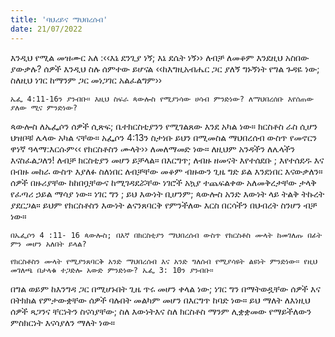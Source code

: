 ```yaml
---
title: 'ባህሪይና ማህበረሰብ'
date: 21/07/2022
---
```


እንዲህ የሚል መዝሙር አለ :‹‹እኔ ደንጊያ ነኝ; እኔ ደሴት ነኝ›› ለብቻ ለመቆም እንደዚህ አስበው ያውቃሉ? ሰዎች እንዲህ ስሉ ሰምተው ይሆናል ‹‹ከእግዚአብሔር ጋር ያለኝ ግኑኝነት የግል ጉዳዬ ነው; ስለዚህ ነገር ከማንም ጋር መነጋገር አልፈልግም›› 

`ኤፌ 4:11-16ን ያንብቡ። እዚህ ስፍራ ጳውሎስ የሚያነሳው ሀሳብ ምንድነው? ለማህበረሰቡ እየሰጠው ያለው ሚና ምንድነው?`

ጳውሎስ ለኤፌሶን ሰዎች ሲጽፍ; ቤተክርስቲያንን የሚገልጸው እንደ አካል ነው። ክርስቶስ ራስ ሲሆን ህዝቦቹ ሌላው አካል ናቸው። አፌሶን 4:13ን ስታነቡ ይህን በሚመስል ማህበረሰብ ውስጥ የመኖርን ዋነኛ ዓላማ:እርሱም‹‹ የክርስቶስን ሙላት›› ለመለማመድ ነው። ለዚህም አንዳችን ለሌላችን እናስፈልጋለን! ለብቻ ክርስቲያን መሆን ይቻላል። በእርግጥ; ለብዙ ዘመናት እየተሰደቡ ; እየተሰደዱ እና በብዙ መከራ ውስጥ እያለፉ ስለነበር ለብቻቸው መቆም ብዙውን ጊዜ ግድ ይል እንደነበር እናውቃለን። ሰዎች በዙሪያቸው ከከበቧቸውና ከሚገዳደሯቸው ነገሮች አኳያ ተጨፍልቀው አለመቅረታቸው ታላቅ የፈጣሪ ኃይል ማሳያ ነው። ነገር ግን ; ይህ እውነት ቢሆንም; ጳውሎስ አንድ እውነት ላይ ትልቅ ትኩረት ያደርጋል። ይህም የክርስቶስን እውነት ልናንጸባርቅ የምንችለው እርስ በርሳችን በህብረት ስንሆን ብቻ ነው።

`በኤፌሶን 4 :11- 16 ጳውሎስ; በእኛ በክርስቲያን ማህበረሰብ ውስጥ የክርስቶስ ሙላት ከመገለጡ በፊት ምን መሆን አለበት ይላል?`

`የክርስቶስን ሙላት የሚያንጸባርቅ አንድ ማህበረሰብ እና አንድ ግለሰብ የሚያሳዩት ልዩነት ምንድነው። የዚህ መገለጫ በታላቁ ተጋድሎ አውድ ምንድነው? ኤፌ 3: 10ን ያንብቡ።`

በግል ወይም ከእንግዳ ጋር በሚሆኑበት ጊዜ ጥሩ መሆን ቀላል ነው; ነገር ግን በማትወዷቸው ሰዎች እና በትክክል የምታውቋቸው ሰዎች ባሉበት መልካም መሆን በእርግጥ ከባድ ነው። ይህ ማለት ለእነዚህ ሰዎች ጻጋንና ቸርነትን ስናሳያቸው; ስለ እውነትእና ስለ ክርስቶስ ማንም ሊቋቋመው የማይችለውን ምስክርነት እናሳያለን ማለት ነው።